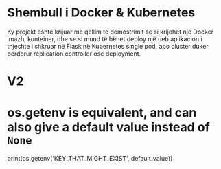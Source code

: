 # Shembull i Docker & Kubernetes

Ky projekt është krijuar me qëllim të demostrimit se si krijohet një Docker imazh, konteiner, dhe se si mund të bëhet deploy një ueb aplikacion i thjeshte i shkruar në Flask në Kubernetes single pod, apo cluster duker përdorur replication controller ose deployment.

# V2

# os.getenv is equivalent, and can also give a default value instead of `None`
print(os.getenv('KEY_THAT_MIGHT_EXIST', default_value))
